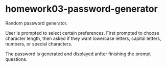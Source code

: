 # homework03-password-generator

Random password generator.

User is prompted to select certain preferences.
First prompted to choose character length, then asked if they want
lowercase letters, capital letters, numbers, or special characters.

The password is generated and displayed anfter finishing the prompt questions.
